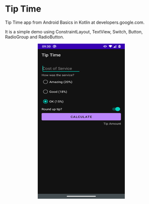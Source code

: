 # Tip Time

Tip Time app from Android Basics in Kotlin at developers.google.com.

It is a simple demo using ConstraintLayout, TextView, Switch, Button, RadioGroup and RadioButton.

<center><img src="screenshot.png" height=512 width=288 /></center>


